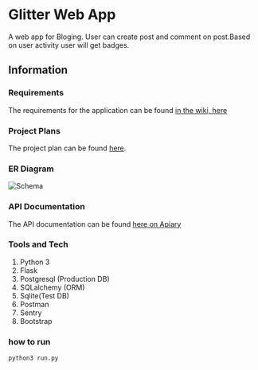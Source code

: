 # Glitter Web App
 A web app for Bloging. User can create post and comment on post.Based on user activity user will get badges.
 
## Information

### Requirements

The requirements for the application can be found [in the wiki, here](https://github.com/asif536/glitter_web_app/wiki/Requirements)

### Project Plans

The project plan can be found [here](https://docs.google.com/spreadsheets/d/1BJS93WT4jo8skib5Ps_D8nEfoKBDhDwME1_7mw7bT6Q/edit?usp=sharing).

### ER Diagram


![Schema](https://user-images.githubusercontent.com/20842692/74106172-485f5a00-4b8a-11ea-832a-dcb0d79d7507.png)


### API Documentation

The API documentation can be found [here on Apiary](https://documenter.getpostman.com/view/10177115/SWTHbahq?version=latest)

### Tools and Tech

1. Python 3
2. Flask
3. Postgresql (Production DB)
4. SQLalchemy (ORM)
5. Sqlite(Test DB)
6. Postman
7. Sentry
8. Bootstrap

### how to run

```
python3 run.py
```
